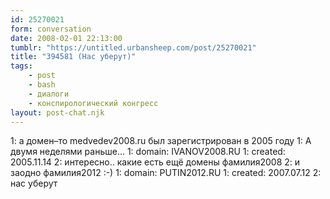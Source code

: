 ```yaml
---
id: 25270021
form: conversation
date: 2008-02-01 22:13:00
tumblr: "https://untitled.urbansheep.com/post/25270021"
title: "394581 (Нас уберут)"
tags:
    - post
    - bash
    - диалоги
    - конспирологический конгресс
layout: post-chat.njk
---
```


1: а домен–то medvedev2008.ru был зарегистрирован в 2005 году
1: А двумя неделями раньше…
1: domain: IVANOV2008.RU
1: created: 2005.11.14
2: интересно.. какие есть ещё домены фамилия2008
2: и заодно фамилия2012 :-)
1: domain: PUTIN2012.RU
1: created: 2007.07.12
2: нас уберут


